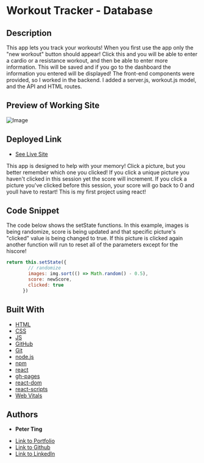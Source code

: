 # Workout Tracker - Database

## Description
This app lets you track your workouts! When you first use the app only the "new workout" button should appear! Click this and you will be able to enter a cardio or a resistance workout, and then be able to enter more information. This will be saved and if you go to the dashboard the information you entered will be displayed! The front-end components were provided, so I worked in the backend. I added a server.js, workout.js model, and the API and HTML routes.

## Preview of Working Site

![Image](./public/images/memory-clicker-1400x700-demo.gif)

## Deployed Link

* [See Live Site](https://pting1995.github.io/memory-clicker/)

This app is designed to help with your memory! Click a picture, but you better remember which one you clicked! If you click a unique picture you haven't clicked in this session yet the score will increment. If you click a picture you've clicked before this session, your score will go back to 0 and youll have to restart! This is my first project using react!

## Code Snippet
The code below shows the setState functions. In this example, images is being randomize, score is being updated and that specific picture's "clicked" value is being changed to true. If this picture is clicked again another function will run to reset all of the parameters except for the hiscore!

``` JavaScript
return this.setState({
        // randomize
        images: img.sort(() => Math.random() - 0.5),
        score: newScore,
        clicked: true
      })
```

## Built With

* [HTML](https://developer.mozilla.org/en-US/docs/Web/HTML)
* [CSS](https://developer.mozilla.org/en-US/docs/Web/CSS)
* [JS](https://www.javascript.com/)
* [GitHub](https://github.com/)
* [Git](https://git-scm.com/)
* [node.js](https://nodejs.org/en/)
* [npm](https://www.npmjs.com/)
* [react](https://reactjs.org/)
* [gh-pages](https://pages.github.com/)
* [react-dom](https://reactjs.org/docs/react-dom.html)
* [react-scripts](https://www.npmjs.com/package/react-scripts)
* [Web Vitals](https://web.dev/vitals/)

## Authors

* **Peter Ting**

- [Link to Portfolio](https://portfolio-mk3.herokuapp.com/)
- [Link to Github](https://github.com/Pting1995)
- [Link to LinkedIn](https://www.linkedin.com/in/pting002/)